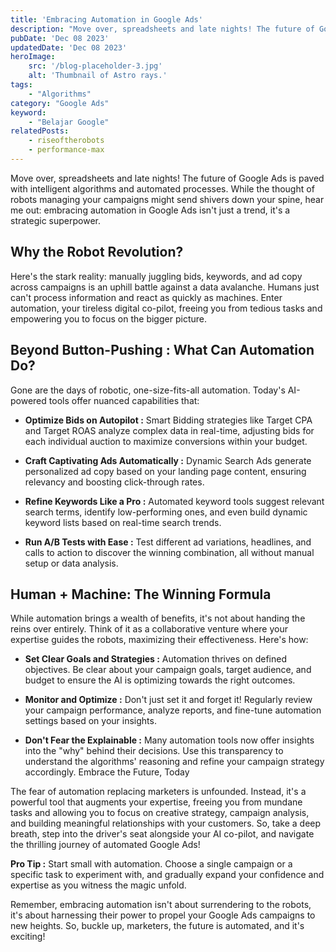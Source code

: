 ```yaml
---
title: 'Embracing Automation in Google Ads'
description: "Move over, spreadsheets and late nights! The future of Google Ads is paved with intelligent algorithms and automated processes. While the thought of robots managing your campaigns might send shivers down your spine, hear me out: embracing automation in Google Ads isn't just a trend, it's a strategic superpower."
pubDate: 'Dec 08 2023'
updatedDate: 'Dec 08 2023'
heroImage: 
    src: '/blog-placeholder-3.jpg'
    alt: 'Thumbnail of Astro rays.'
tags: 
    - "Algorithms"
category: "Google Ads"
keyword: 
    - "Belajar Google"
relatedPosts:
    - riseoftherobots
    - performance-max
---
```


Move over, spreadsheets and late nights! The future of Google Ads is paved with intelligent algorithms and automated processes. While the thought of robots managing your campaigns might send shivers down your spine, hear me out: embracing automation in Google Ads isn't just a trend, it's a strategic superpower.

## Why the Robot Revolution?

Here's the stark reality: manually juggling bids, keywords, and ad copy across campaigns is an uphill battle against a data avalanche. Humans just can't process information and react as quickly as machines. Enter automation, your tireless digital co-pilot, freeing you from tedious tasks and empowering you to focus on the bigger picture.

## Beyond Button-Pushing : What Can Automation Do?

Gone are the days of robotic, one-size-fits-all automation. Today's AI-powered tools offer nuanced capabilities that:

* **Optimize Bids on Autopilot :** Smart Bidding strategies like Target CPA and Target ROAS analyze complex data in real-time, adjusting bids for each individual auction to maximize conversions within your budget.

* **Craft Captivating Ads Automatically :** Dynamic Search Ads generate personalized ad copy based on your landing page content, ensuring relevancy and boosting click-through rates.

* **Refine Keywords Like a Pro :** Automated keyword tools suggest relevant search terms, identify low-performing ones, and even build dynamic keyword lists based on real-time search trends.

* **Run A/B Tests with Ease :** Test different ad variations, headlines, and calls to action to discover the winning combination, all without manual setup or data analysis.

## Human + Machine: The Winning Formula

While automation brings a wealth of benefits, it's not about handing the reins over entirely. Think of it as a collaborative venture where your expertise guides the robots, maximizing their effectiveness. Here's how:

* **Set Clear Goals and Strategies :** Automation thrives on defined objectives. Be clear about your campaign goals, target audience, and budget to ensure the AI is optimizing towards the right outcomes.

* **Monitor and Optimize :** Don't just set it and forget it! Regularly review your campaign performance, analyze reports, and fine-tune automation settings based on your insights.

* **Don't Fear the Explainable :** Many automation tools now offer insights into the "why" behind their decisions. Use this transparency to understand the algorithms' reasoning and refine your campaign strategy accordingly.
Embrace the Future, Today

The fear of automation replacing marketers is unfounded. Instead, it's a powerful tool that augments your expertise, freeing you from mundane tasks and allowing you to focus on creative strategy, campaign analysis, and building meaningful relationships with your customers. So, take a deep breath, step into the driver's seat alongside your AI co-pilot, and navigate the thrilling journey of automated Google Ads!

**Pro Tip :** Start small with automation. Choose a single campaign or a specific task to experiment with, and gradually expand your confidence and expertise as you witness the magic unfold.

Remember, embracing automation isn't about surrendering to the robots, it's about harnessing their power to propel your Google Ads campaigns to new heights. So, buckle up, marketers, the future is automated, and it's exciting!